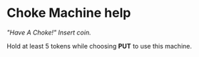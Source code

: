 # Choke Machine help

*"Have A Choke!"  Insert coin.*

Hold at least 5 tokens while choosing **PUT** to use this machine.
